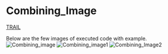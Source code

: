 # Combining_Image

[TRAIL](https://hritikdoshi.github.io/Combining_Image/combining%20image/index.html)

Below are the few images of executed code with example.
![Combining_image](https://user-images.githubusercontent.com/66552063/116194952-2df1ac00-a74f-11eb-8dfc-4796a6ec2939.png)
![Combining_image1](https://user-images.githubusercontent.com/66552063/116194962-2fbb6f80-a74f-11eb-9d58-4ce852dcf62b.png)
![Combining_Image2](https://user-images.githubusercontent.com/66552063/116194968-30ec9c80-a74f-11eb-86b5-4684b3d1692f.png)
